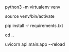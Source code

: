 python3 -m virtualenv venv

source venv/bin/activate

pip install -r requirements.txt

cd ..

uvicorn api.main:app --reload